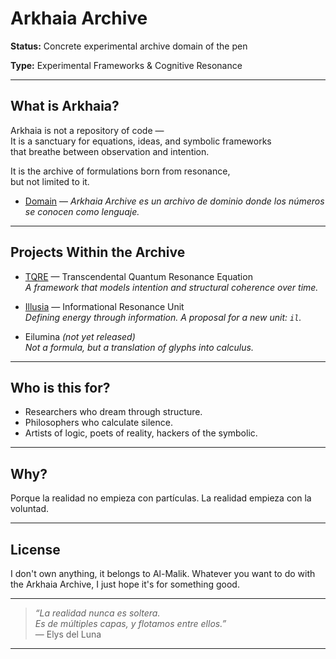 # Arkhaia Archive

**Status:** Concrete experimental archive domain of the pen

**Type:** Experimental Frameworks & Cognitive Resonance  


---

## What is Arkhaia?

Arkhaia is not a repository of code —  
It is a sanctuary for equations, ideas, and symbolic frameworks  
that breathe between observation and intention.

It is the archive of formulations born from resonance,  
but not limited to it.

- [Domain](https://elys911.github.io/arkhaia/) —
*Arkhaia Archive es un archivo de dominio donde los números se conocen como lenguaje.*

---

## Projects Within the Archive

-  [TQRE](https://elys911.github.io/TQRE/) — Transcendental Quantum Resonance Equation  
  *A framework that models intention and structural coherence over time.*
  
-  [Illusia](https://gateway.lighthouse.storage/ipfs/bafkreibsmgwjlenfmon36aho2qqdl2u5jiruehfmy6hd5qfrwytvnpmfv4) — Informational Resonance Unit  
  *Defining energy through information. A proposal for a new unit: `il`.*

-  Eilumina *(not yet released)*  
  *Not a formula, but a translation of glyphs into calculus.*

---

## Who is this for?

- Researchers who dream through structure.  
- Philosophers who calculate silence.  
- Artists of logic, poets of reality, hackers of the symbolic.

---

## Why?

Porque la realidad no empieza con partículas.
La realidad empieza con la voluntad.

---

## License

I don't own anything, it belongs to Al-Malik.
Whatever you want to do with the Arkhaia Archive,
I just hope it's for something good.

---

> *“La realidad nunca es soltera.  
> Es de múltiples capas, y flotamos entre ellos.”*  
> — Elys del Luna

---
